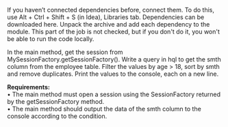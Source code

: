 
If you haven’t connected dependencies before, connect them. To do this, use Alt + Ctrl + Shift + S (in Idea), Libraries tab.
Dependencies can be downloaded here.
Unpack the archive and add each dependency to the module. This part of the job is not checked, but if you don't do it, you won't be able to run the code locally.

In the main method, get the session from MySessionFactory.getSessionFactory(). Write a query in hql to get the smth column from the employee table.
Filter the values by age > 18, sort by smth and remove duplicates.
Print the values to the console, each on a new line.

**Requirements:**<br>
•	The main method must open a session using the SessionFactory returned by the getSessionFactory method.<br>
•	The main method should output the data of the smth column to the console according to the condition.